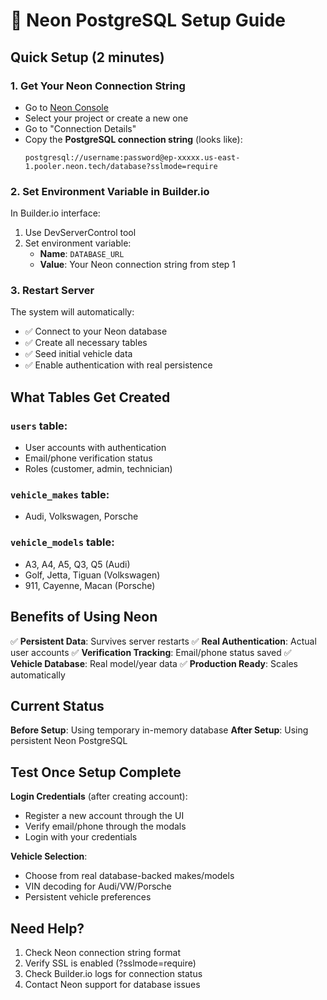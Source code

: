 # 🐘 Neon PostgreSQL Setup Guide

## Quick Setup (2 minutes)

### 1. Get Your Neon Connection String

- Go to [Neon Console](https://console.neon.tech/)
- Select your project or create a new one
- Go to "Connection Details"
- Copy the **PostgreSQL connection string** (looks like):
  ```
  postgresql://username:password@ep-xxxxx.us-east-1.pooler.neon.tech/database?sslmode=require
  ```

### 2. Set Environment Variable in Builder.io

In Builder.io interface:

1. Use DevServerControl tool
2. Set environment variable:
   - **Name**: `DATABASE_URL`
   - **Value**: Your Neon connection string from step 1

### 3. Restart Server

The system will automatically:

- ✅ Connect to your Neon database
- ✅ Create all necessary tables
- ✅ Seed initial vehicle data
- ✅ Enable authentication with real persistence

## What Tables Get Created

### `users` table:

- User accounts with authentication
- Email/phone verification status
- Roles (customer, admin, technician)

### `vehicle_makes` table:

- Audi, Volkswagen, Porsche

### `vehicle_models` table:

- A3, A4, A5, Q3, Q5 (Audi)
- Golf, Jetta, Tiguan (Volkswagen)
- 911, Cayenne, Macan (Porsche)

## Benefits of Using Neon

✅ **Persistent Data**: Survives server restarts
✅ **Real Authentication**: Actual user accounts
✅ **Verification Tracking**: Email/phone status saved
✅ **Vehicle Database**: Real model/year data
✅ **Production Ready**: Scales automatically

## Current Status

**Before Setup**: Using temporary in-memory database
**After Setup**: Using persistent Neon PostgreSQL

## Test Once Setup Complete

**Login Credentials** (after creating account):

- Register a new account through the UI
- Verify email/phone through the modals
- Login with your credentials

**Vehicle Selection**:

- Choose from real database-backed makes/models
- VIN decoding for Audi/VW/Porsche
- Persistent vehicle preferences

## Need Help?

1. Check Neon connection string format
2. Verify SSL is enabled (?sslmode=require)
3. Check Builder.io logs for connection status
4. Contact Neon support for database issues
